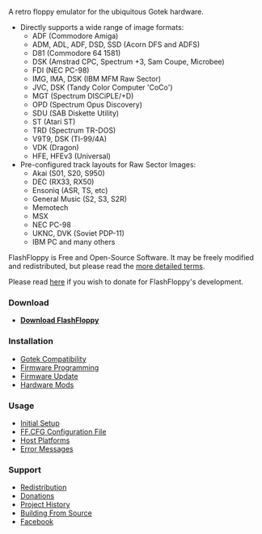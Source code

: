A retro floppy emulator for the ubiquitous Gotek hardware.
- Directly supports a wide range of image formats:
  - ADF (Commodore Amiga)
  - ADM, ADL, ADF, DSD, SSD (Acorn DFS and ADFS)
  - D81 (Commodore 64 1581)
  - DSK (Amstrad CPC, Spectrum +3, Sam Coupe, Microbee)
  - FDI (NEC PC-98)
  - IMG, IMA, DSK (IBM MFM Raw Sector)
  - JVC, DSK (Tandy Color Computer 'CoCo')
  - MGT (Spectrum DISCiPLE/+D)
  - OPD (Spectrum Opus Discovery)
  - SDU (SAB Diskette Utility)
  - ST (Atari ST)
  - TRD (Spectrum TR-DOS)
  - V9T9, DSK (TI-99/4A)
  - VDK (Dragon)
  - HFE, HFEv3 (Universal)
- Pre-configured track layouts for Raw Sector Images:
  - Akai (S01, S20, S950)
  - DEC (RX33, RX50)
  - Ensoniq (ASR, TS, etc)
  - General Music (S2, S3, S2R)
  - Memotech
  - MSX
  - NEC PC-98
  - UKNC, DVK (Soviet PDP-11)
  - IBM PC and many others

FlashFloppy is Free and Open-Source Software. It may be freely
modified and redistributed, but please read the [more detailed
terms](Redistribution).

Please read [here](Donations) if you wish to donate for FlashFloppy's
development.

### Download
 - [**Download FlashFloppy**](Downloads)

### Installation
- [Gotek Compatibility](Gotek-Compatibility)
- [Firmware Programming](Firmware-Programming)
- [Firmware Update](Firmware-Update)
- [Hardware Mods](Hardware-Mods)

### Usage
- [Initial Setup](Initial-Setup)
- [FF.CFG Configuration File](FF.CFG-Configuration-File)
- [Host Platforms](Host-Platforms)
- [Error Messages](Error-Messages)

### Support
- [Redistribution](Redistribution)
- [Donations](Donations)
- [Project History](Project-History)
- [Building From Source](Building-From-Source)
- [Facebook][facebook]

[facebook]: https://www.facebook.com/groups/820618618098373/
